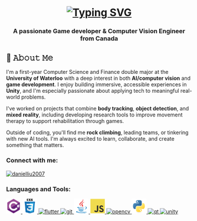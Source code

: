 <h1 align="center"> <a href="https://git.io/typing-svg"><img src="https://readme-typing-svg.demolab.com?font=Fira+Code&weight=700&size=40&pause=1000&color=000000&center=true&vCenter=true&width=800&height=100&lines=%F0%9F%91%8BHi%2C+I'm+Daniel+W+Liu!;%F0%9F%91%8B%E4%BD%A0%E5%A5%BD%EF%BC%8C%E6%88%91%E6%98%AF+Daniel+W+Liu%EF%BC%81;%F0%9F%91%8BBonjour%2C+je+suis+Daniel+W+Liu+!;%F0%9F%91%8BHola%2C+soy+Daniel+W+Liu!;%F0%9F%91%8BCiao%2C+sono+Daniel+W+Liu!;%F0%9F%91%8B%E3%81%93%E3%82%93%E3%81%AB%E3%81%A1%E3%81%AF%E3%80%81%E3%83%80%E3%83%8B%E3%82%A8%E3%83%AB%E3%83%BBW%E3%83%BB%E3%83%AA%E3%82%A6%E3%81%A7%E3%81%99%EF%BC%81;%F0%9F%91%8B%EC%95%88%EB%85%95%ED%95%98%EC%84%B8%EC%9A%94%2C+%EC%A0%80%EB%8A%94+Daniel+W+Liu%EC%9E%85%EB%8B%88%EB%8B%A4!;%F0%9F%91%8BHallo%2C+ich+bin+Daniel+W+Liu!" alt="Typing SVG" /></a>

<h3 align="center">A passionate Game developer & Computer Vision Engineer from Canada</h3>

## :book: 𝙰𝚋𝚘𝚞𝚝 𝙼𝚎
I'm a first-year Computer Science and Finance double major at the **University of Waterloo** with a deep interest in both **AI/computer vision** and **game development**. I enjoy building immersive, accessible experiences in **Unity**, and I'm especially passionate about applying tech to meaningful real-world problems.  

I've worked on projects that combine **body tracking**, **object detection**, and **mixed reality**, including developing research tools to improve movement therapy to support rehabilitation through games.

Outside of coding, you'll find me **rock climbing**, leading teams, or tinkering with new AI tools. I'm always excited to learn, collaborate, and create something that matters.

<h3 align="left">Connect with me:</h3>
<p align="left">
<a href="https://linkedin.com/in/danielliu2007" target="blank"><img align="center" src="https://raw.githubusercontent.com/rahuldkjain/github-profile-readme-generator/master/src/images/icons/Social/linked-in-alt.svg" alt="danielliu2007" height="30" width="40" /></a>
</p>

<h3 align="left">Languages and Tools:</h3>


<p align="left"> <a href="https://www.w3schools.com/cs/" target="_blank" rel="noreferrer"> <img src="https://raw.githubusercontent.com/devicons/devicon/master/icons/csharp/csharp-original.svg" alt="csharp" width="40" height="40"/> </a> <a href="https://www.w3schools.com/css/" target="_blank" rel="noreferrer"> <img src="https://raw.githubusercontent.com/devicons/devicon/master/icons/css3/css3-original-wordmark.svg" alt="css3" width="40" height="40"/> </a> <a href="https://flutter.dev" target="_blank" rel="noreferrer"> <img src="https://www.vectorlogo.zone/logos/flutterio/flutterio-icon.svg" alt="flutter" width="40" height="40"/> </a> <a href="https://git-scm.com/" target="_blank" rel="noreferrer"> <img src="https://www.vectorlogo.zone/logos/git-scm/git-scm-icon.svg" alt="git" width="40" height="40"/> </a> <a href="https://www.java.com" target="_blank" rel="noreferrer"> <img src="https://raw.githubusercontent.com/devicons/devicon/master/icons/java/java-original.svg" alt="java" width="40" height="40"/> </a> <a href="https://developer.mozilla.org/en-US/docs/Web/JavaScript" target="_blank" rel="noreferrer"> <img src="https://raw.githubusercontent.com/devicons/devicon/master/icons/javascript/javascript-original.svg" alt="javascript" width="40" height="40"/> </a> <a href="https://opencv.org/" target="_blank" rel="noreferrer"> <img src="https://www.vectorlogo.zone/logos/opencv/opencv-icon.svg" alt="opencv" width="40" height="40"/> </a> <a href="https://www.python.org" target="_blank" rel="noreferrer"> <img src="https://raw.githubusercontent.com/devicons/devicon/master/icons/python/python-original.svg" alt="python" width="40" height="40"/> </a> <a href="https://www.qt.io/" target="_blank" rel="noreferrer"> <img src="https://upload.wikimedia.org/wikipedia/commons/0/0b/Qt_logo_2016.svg" alt="qt" width="40" height="40"/> </a> <a href="https://unity.com/" target="_blank" rel="noreferrer"> <img src="https://www.vectorlogo.zone/logos/unity3d/unity3d-icon.svg" alt="unity" width="40" height="40"/> </a> </p>
